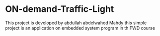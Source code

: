 # ON-demand-Traffic-Light
This project is developed by abdullah abdelwahed Mahdy 
this simple project is an application on embedded system program in th FWD course 